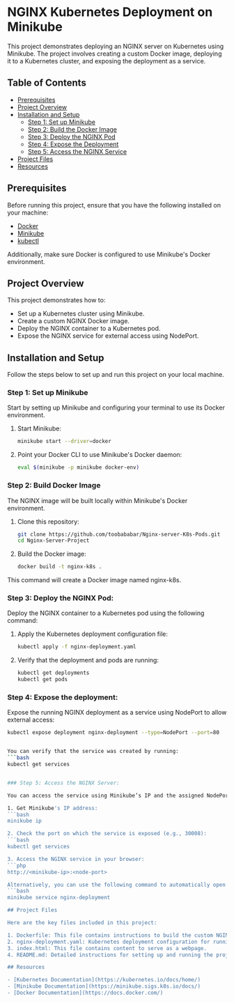 # NGINX Kubernetes Deployment on Minikube

This project demonstrates deploying an NGINX server on Kubernetes using Minikube. The project involves creating a custom Docker image, deploying it to a Kubernetes cluster, and exposing the deployment as a service.

## Table of Contents
- [Prerequisites](#prerequisites)
- [Project Overview](#project-overview)
- [Installation and Setup](#installation-and-setup)
  - [Step 1: Set up Minikube](#step-1-set-up-minikube)
  - [Step 2: Build the Docker Image](#step-2-build-the-docker-image)
  - [Step 3: Deploy the NGINX Pod](#step-3-deploy-the-nginx-pod)
  - [Step 4: Expose the Deployment](#step-4-expose-the-deployment)
  - [Step 5: Access the NGINX Service](#step-5-access-the-nginx-service)
- [Project Files](#project-files)
- [Resources](#resources)

## Prerequisites

Before running this project, ensure that you have the following installed on your machine:
- [Docker](https://docs.docker.com/get-docker/)
- [Minikube](https://minikube.sigs.k8s.io/docs/start/)
- [kubectl](https://kubernetes.io/docs/tasks/tools/install-kubectl/)

Additionally, make sure Docker is configured to use Minikube's Docker environment.

## Project Overview

This project demonstrates how to:
- Set up a Kubernetes cluster using Minikube.
- Create a custom NGINX Docker image.
- Deploy the NGINX container to a Kubernetes pod.
- Expose the NGINX service for external access using NodePort.

## Installation and Setup

Follow the steps below to set up and run this project on your local machine.

### Step 1: Set up Minikube

Start by setting up Minikube and configuring your terminal to use its Docker environment.

1. Start Minikube:
   ```bash
   minikube start --driver=docker
   
2. Point your Docker CLI to use Minikube's Docker daemon:
   ```bash
   eval $(minikube -p minikube docker-env)

### Step 2: Build Docker Image

The NGINX image will be built locally within Minikube's Docker environment.

1. Clone this repository:
   ```bash
   git clone https://github.com/toobababar/Nginx-server-K8s-Pods.git
   cd Nginx-Server-Project

2. Build the Docker image:
   ```bash
   docker build -t nginx-k8s .

This command will create a Docker image named nginx-k8s.

### Step 3: Deploy the NGINX Pod:

Deploy the NGINX container to a Kubernetes pod using the following command:

1. Apply the Kubernetes deployment configuration file:
   ```bash
   kubectl apply -f nginx-deployment.yaml

2. Verify that the deployment and pods are running:
   ```bash
   kubectl get deployments
   kubectl get pods

### Step 4: Expose the deployment:

Expose the running NGINX deployment as a service using NodePort to allow external access:
```bash
kubectl expose deployment nginx-deployment --type=NodePort --port=80


You can verify that the service was created by running:
```bash
kubectl get services


### Step 5: Access the NGINX Server:

You can access the service using Minikube’s IP and the assigned NodePort.

1. Get Minikube's IP address:
```bash
minikube ip

2. Check the port on which the service is exposed (e.g., 30008):
```bash
kubectl get services

3. Access the NGINX service in your browser:
```php
http://<minikube-ip>:<node-port>

Alternatively, you can use the following command to automatically open the service in your browser:
```bash
minikube service nginx-deployment

## Project Files

Here are the key files included in this project:

1. Dockerfile: This file contains instructions to build the custom NGINX Docker image.
2. nginx-deployment.yaml: Kubernetes deployment configuration for running the NGINX pod.
3. index.html: This file contains content to serve as a webpage.
4. README.md: Detailed instructions for setting up and running the project.

## Resources

- [Kubernetes Documentation](https://kubernetes.io/docs/home/)
- [Minikube Documentation](https://minikube.sigs.k8s.io/docs/)
- [Docker Documentation](https://docs.docker.com/)



